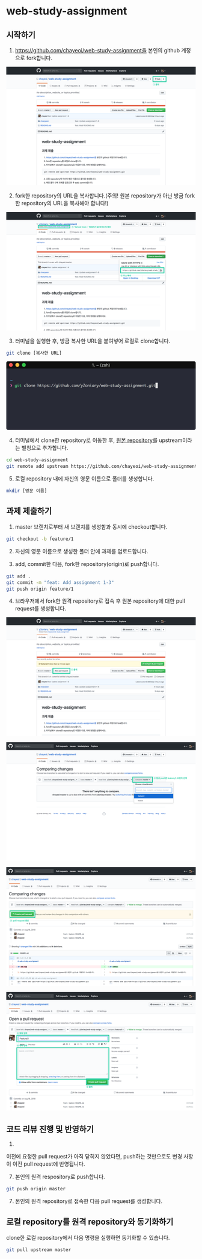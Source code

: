 # web-study-assignment

## 시작하기

1. https://github.com/chayeoi/web-study-assignment을 본인의 github 계정으로 fork합니다.

![set-assignment-1](./assets/set-assignment-1.png)

2. fork한 repository의 URL을 복사합니다.(주의! 원본 repository가 아닌 방금 fork한 repository의 URL을 복사해야 합니다!)

![set-assignment-2](./assets/set-assignment-2.png)

3. 터미널을 실행한 후, 방금 복사한 URL을 붙여넣어 로컬로 clone합니다.

```bash
git clone [복사한 URL]
```

![set-assignment-3](./assets/set-assignment-3.png)

4. 터미널에서 clone한 repository로 이동한 후, [원본 repository](https://github.com/chayeoi/web-study-assignment)를 upstream이라는 별칭으로 추가합니다.

```bash
cd web-study-assignment
git remote add upstream https://github.com/chayeoi/web-study-assignment.git
```

5. 로컬 repository 내에 자신의 영문 이름으로 폴더를 생성합니다.

```bash
mkdir [영문 이름]
```

## 과제 제출하기

1. master 브랜치로부터 새 브랜치를 생성함과 동시에 checkout합니다.

```bash
git checkout -b feature/1
```

2. 자신의 영문 이름으로 생성한 폴더 안에 과제를 업로드합니다.

3. add, commit한 다음, fork한 repository(origin)로 push합니다.

```bash
git add .
git commit -m "feat: Add assignment 1-3"
git push origin feature/1
```

4. 브라우저에서 fork한 원격 repository로 접속 후 원본 repository에 대한 pull request를 생성합니다.

![submit-assignment-1](./assets/submit-assignment-1.png)

![submit-assignment-2](./assets/submit-assignment-2.png)

![submit-assignment-3](./assets/submit-assignment-3.png)

![submit-assignment-4](./assets/submit-assignment-4.png)

## 코드 리뷰 진행 및 반영하기

1. 

이전에 요청한 pull request가 아직 닫히지 않았다면, push하는 것만으로도 변경 사항이 이전 pull request에 반영됩니다.

7. 본인의 원격 respository로 push합니다.

```bash
git push origin master
```

7. 본인의 원격 repository로 접속한 다음 pull request를 생성합니다.

## 로컬 repository를 원격 repository와 동기화하기

clone한 로컬 repository에서 다음 명령을 실행하면 동기화할 수 있습니다.

```bash
git pull upstream master
```